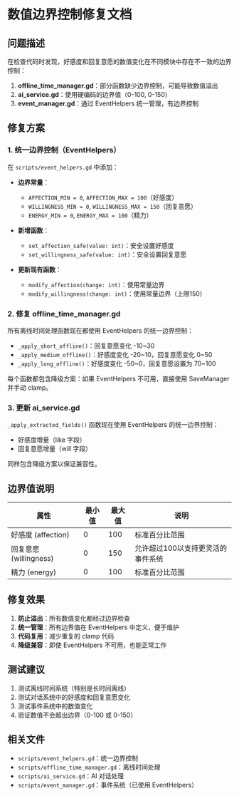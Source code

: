 # 数值边界控制修复文档

## 问题描述

在检查代码时发现，好感度和回复意愿的数值变化在不同模块中存在不一致的边界控制：

1. **offline_time_manager.gd**：部分函数缺少边界控制，可能导致数值溢出
2. **ai_service.gd**：使用硬编码的边界值（0-100, 0-150）
3. **event_manager.gd**：通过 EventHelpers 统一管理，有边界控制

## 修复方案

### 1. 统一边界控制（EventHelpers）

在 `scripts/event_helpers.gd` 中添加：

- **边界常量**：
  - `AFFECTION_MIN = 0`, `AFFECTION_MAX = 100`（好感度）
  - `WILLINGNESS_MIN = 0`, `WILLINGNESS_MAX = 150`（回复意愿）
  - `ENERGY_MIN = 0`, `ENERGY_MAX = 100`（精力）

- **新增函数**：
  - `set_affection_safe(value: int)`：安全设置好感度
  - `set_willingness_safe(value: int)`：安全设置回复意愿

- **更新现有函数**：
  - `modify_affection(change: int)`：使用常量边界
  - `modify_willingness(change: int)`：使用常量边界（上限150）

### 2. 修复 offline_time_manager.gd

所有离线时间处理函数现在都使用 EventHelpers 的统一边界控制：

- `_apply_short_offline()`：回复意愿变化 -10~30
- `_apply_medium_offline()`：好感度变化 -20~10，回复意愿变化 0~50
- `_apply_long_offline()`：好感度变化 -50~0，回复意愿设置为 70~100

每个函数都包含降级方案：如果 EventHelpers 不可用，直接使用 SaveManager 并手动 clamp。

### 3. 更新 ai_service.gd

`_apply_extracted_fields()` 函数现在使用 EventHelpers 的统一边界控制：

- 好感度增量（like 字段）
- 回复意愿增量（will 字段）

同样包含降级方案以保证兼容性。

## 边界值说明

| 属性 | 最小值 | 最大值 | 说明 |
|------|--------|--------|------|
| 好感度 (affection) | 0 | 100 | 标准百分比范围 |
| 回复意愿 (willingness) | 0 | 150 | 允许超过100以支持更灵活的事件系统 |
| 精力 (energy) | 0 | 100 | 标准百分比范围 |

## 修复效果

1. **防止溢出**：所有数值变化都经过边界检查
2. **统一管理**：所有边界值在 EventHelpers 中定义，便于维护
3. **代码复用**：减少重复的 clamp 代码
4. **降级兼容**：即使 EventHelpers 不可用，也能正常工作

## 测试建议

1. 测试离线时间系统（特别是长时间离线）
2. 测试对话系统中的好感度和回复意愿变化
3. 测试事件系统中的数值变化
4. 验证数值不会超出边界（0-100 或 0-150）

## 相关文件

- `scripts/event_helpers.gd`：统一边界控制
- `scripts/offline_time_manager.gd`：离线时间处理
- `scripts/ai_service.gd`：AI 对话处理
- `scripts/event_manager.gd`：事件系统（已使用 EventHelpers）
